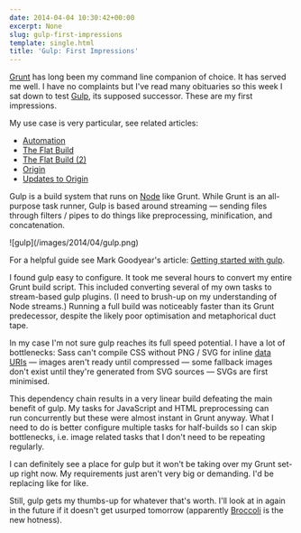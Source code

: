 ```yaml
---
date: 2014-04-04 10:30:42+00:00
excerpt: None
slug: gulp-first-impressions
template: single.html
title: 'Gulp: First Impressions'
---
```


[Grunt](http://gruntjs.com/) has long been my command line companion of choice. It has served me well. I have no complaints but I've read many obituaries so this week I sat down to test [Gulp](http://gulpjs.com/), its supposed successor. These are my first impressions.

My use case is very particular, see related articles:


* [Automation](/2013/03/12/automation/)
* [The Flat Build](/2013/03/18/the-flat-build/)
* [The Flat Build (2)](/2013/04/05/the-flat-build-2/)
* [Origin](/2013/04/30/origin/)
* [Updates to Origin](/2013/06/10/updates-to-origin/)


Gulp is a build system that runs on [Node](http://nodejs.org/) like Grunt. While Grunt is an all-purpose task runner, Gulp is based around streaming — sending files through filters / pipes to do things like preprocessing, minification, and concatenation.

<p class="b-post__image">![gulp](/images/2014/04/gulp.png)</p>

For a helpful guide see Mark Goodyear's article: [Getting started with gulp](http://markgoodyear.com/2014/01/getting-started-with-gulp/).

I found gulp easy to configure. It took me several hours to convert my entire Grunt build script. This included converting several of my own tasks to stream-based gulp plugins. (I need to brush-up on my understanding of Node streams.) Running a full build was noticeably faster than its Grunt predecessor, despite the likely poor optimisation and metaphorical duct tape.

In my case I'm not sure gulp reaches its full speed potential. I have a lot of bottlenecks: Sass can't compile CSS without PNG / SVG for inline [data URIs](http://css-tricks.com/data-uris/) — images aren't ready until compressed — some fallback images don't exist until they're generated from SVG sources — SVGs are first minimised.

This dependency chain results in a very linear build defeating the main benefit of gulp. My tasks for JavaScript and HTML preprocessing can run concurrently but these were almost instant in Grunt anyway. What I need to do is better configure multiple tasks for half-builds so I can skip bottlenecks, i.e. image related tasks that I don't need to be repeating regularly.

I can definitely see a place for gulp but it won't be taking over my Grunt set-up right now. My requirements just aren't very big or demanding. I'd be replacing like for like.

Still, gulp gets my thumbs-up for whatever that's worth. I'll look at in again in the future if it doesn't get usurped tomorrow (apparently [Broccoli](https://github.com/joliss/broccoli) is the new hotness).
